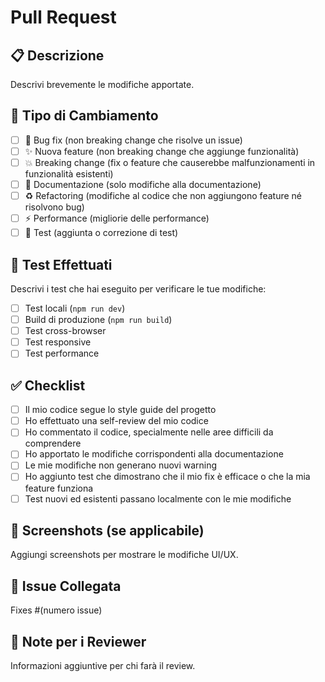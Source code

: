 # Pull Request

## 📋 Descrizione
Descrivi brevemente le modifiche apportate.

## 🔄 Tipo di Cambiamento
- [ ] 🐛 Bug fix (non breaking change che risolve un issue)
- [ ] ✨ Nuova feature (non breaking change che aggiunge funzionalità)
- [ ] 💥 Breaking change (fix o feature che causerebbe malfunzionamenti in funzionalità esistenti)
- [ ] 📝 Documentazione (solo modifiche alla documentazione)
- [ ] ♻️ Refactoring (modifiche al codice che non aggiungono feature né risolvono bug)
- [ ] ⚡ Performance (migliorie delle performance)
- [ ] 🧪 Test (aggiunta o correzione di test)

## 🧪 Test Effettuati
Descrivi i test che hai eseguito per verificare le tue modifiche:
- [ ] Test locali (`npm run dev`)
- [ ] Build di produzione (`npm run build`)
- [ ] Test cross-browser
- [ ] Test responsive
- [ ] Test performance

## ✅ Checklist
- [ ] Il mio codice segue lo style guide del progetto
- [ ] Ho effettuato una self-review del mio codice
- [ ] Ho commentato il codice, specialmente nelle aree difficili da comprendere
- [ ] Ho apportato le modifiche corrispondenti alla documentazione
- [ ] Le mie modifiche non generano nuovi warning
- [ ] Ho aggiunto test che dimostrano che il mio fix è efficace o che la mia feature funziona
- [ ] Test nuovi ed esistenti passano localmente con le mie modifiche

## 📸 Screenshots (se applicabile)
Aggiungi screenshots per mostrare le modifiche UI/UX.

## 🔗 Issue Collegata
Fixes #(numero issue)

## 📝 Note per i Reviewer
Informazioni aggiuntive per chi farà il review.
